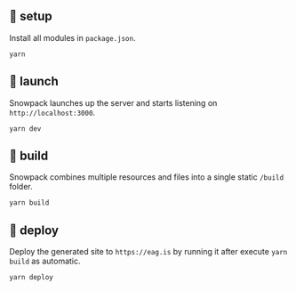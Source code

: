 ## :toolbox: setup

Install all modules in `package.json`.

```console
yarn
```

## :rocket: launch

Snowpack launches up the server and starts listening on `http://localhost:3000`.

```console
yarn dev
```

## :wrench: build

Snowpack combines multiple resources and files into a single static `/build` folder.

```console
yarn build
```

## :rocket: deploy

Deploy the generated site to `https://eag.is` by running it after execute `yarn build` as automatic.

```console
yarn deploy
```
